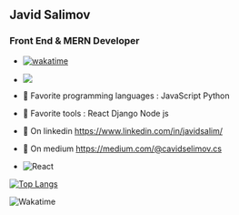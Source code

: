 

<!--
**JavidSelimov12345/JavidSelimov12345** is a ✨ _special_ ✨ repository because its `README.md` (this file) appears on your GitHub profile.
https://i.ytimg.com/vi/ly3m6mv5qvg/maxresdefault.jpg
https://64.media.tumblr.com/2d0af9c90d1b1107313cc20bda01548a/tumblr_outwxnanpp1u79o2lo1_1280.gifv
https://miro.medium.com/max/1400/0*C-cPP9D2MIyeexAT.gif
Here are some ideas to get you started:

- 🔭 I’m currently working on ...
- 🌱 I’m currently improving ...
- 👯 I’m looking to collaborate on ...
- 🤔 I’m looking for help with ...
- 💬 Ask me about ...
- 📫 How to reach me: ...
- 😄 Pronouns: ...
- ⚡ Fun fact: ...
-->

## Javid Salimov
### Front End & MERN Developer
- [![wakatime](https://wakatime.com/badge/user/d5de5aaf-24b1-4a23-8fd7-2b48a35fdd16.svg)](https://wakatime.com/@d5de5aaf-24b1-4a23-8fd7-2b48a35fdd16)
- ![](https://komarev.com/ghpvc/?username=JavidSelimov12345)

- 🌱 Favorite programming languages :  JavaScript   Python  
- 🌱 Favorite tools  :  React Django Node js


- 💬 On linkedin https://www.linkedin.com/in/javidsalim/
 - 💬 On medium https://medium.com/@cavidselimov.cs
- ![React](https://64.media.tumblr.com/2d0af9c90d1b1107313cc20bda01548a/tumblr_outwxnanpp1u79o2lo1_1280.gifv) 



[![Top Langs](https://github-readme-stats.vercel.app/api/top-langs/?username=JavidSelimov12345&layout=compact&theme=nord)](https://github.com/JavidSelimov12345/github-readme-stats)

![Wakatime](https://wakatime.com/share/@Salimov/387c117f-9849-4670-83d4-e4f2988e92bc.png)







